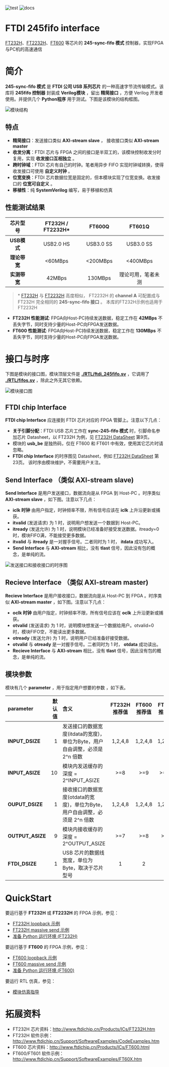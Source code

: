 ![test](https://img.shields.io/badge/test-passing-green.svg)
![docs](https://img.shields.io/badge/docs-passing-green.svg)

FTDI 245fifo interface
===========================
[FT232H](https://ftdichip.com/Products/ICs/FT232H.htm)、[FT2232H](https://ftdichip.com/Products/ICs/FT2232H.htm)、[FT600](https://ftdichip.com/Products/ICs/FT600.htm) 等芯片的 **245-sync-fifo 模式** 控制器，实现FPGA与PC机的高速通信

# 简介

**245-sync-fifo 模式** 是 **FTDI 公司 USB 系列芯片** 的一种高速字节流传输模式。该库将 **245fifo 控制器** 封装成 **Verilog模块** ，留出 **精简接口** ，方便 Verilog 开发者使用。并提供几个 **Python程序** 用于测试。下图是该模块的结构框图。

![模块结构](https://github.com/WangXuan95/FTDI-245fifo-interface/blob/master/doc/structure.png)

## 特点

* **精简接口**：发送接口类似 **AXI-stream slave** ， 接收接口类似 **AXI-stream master**
* **收发分离**：FTDI 芯片与 FPGA 之间的接口是半双工的，该模块控制收发分时复用，实现 **收发接口互相独立** 。
* **跨时钟域**：FTDI 芯片有自己的时钟。笔者用异步 FIFO 实现时钟域转换，使得收发接口可使用 **自定义时钟** 。
* **位宽变换**：FTDI 芯片数据位宽是固定的，但本模块实现了位宽变换。收发接口的 **位宽可自定义** 。
* **移植性**：纯 **SystemVerilog** 编写，易于移植和仿真

## 性能测试结果

| 芯片型号    | FT232H / FT2232H\*  |  FT600Q     | FT601Q      |
| :--------: | :------------:     |   :------:    | :--------: |
| **USB模式** | USB2.0 HS          |  USB3.0 SS     | USB3.0 SS  |
| **理论带宽** | <60MBps             |  <200MBps      | <400MBps  |
| **实测带宽** | 42MBps             |  130MBps        | 理论可用，笔者未测 |

> \* [FT232H](https://ftdichip.com/Products/ICs/FT232H.htm) 与 [FT2232H](https://ftdichip.com/Products/ICs/FT2232H.htm) 高度相似， FT2232H 的 **channel A** 可配置成与 FT232H 完全相同的 **245-sync-fifo 接口** 。 本库的FT232H示例也适用于FT2232H

* **FT232H 性能测试**: FPGA向Host-PC持续发送数据，稳定工作在 **42MBps** 不丢失字节，同时支持少量的Host-PC向FPGA发送数据。
* **FT600 性能测试**: FPGA向Host-PC持续发送数据，稳定工作在 **130MBps** 不丢失字节，同时支持少量的Host-PC向FPGA发送数据。


# 接口与时序

下图是模块的接口图，模块顶层文件是 [**./RTL/ftdi_245fifo.sv**](https://github.com/WangXuan95/FTDI-245fifo-interface/blob/master/RTL/ftdi_245fifo.sv) ，它调用了 [**./RTL/fifos.sv**](https://github.com/WangXuan95/FTDI-245fifo-interface/blob/master/RTL/fifos.sv) ，除此之外无其它依赖。

![模块接口图](https://github.com/WangXuan95/FTDI-245fifo-interface/blob/master/doc/ports.png)

## FTDI chip Interface

**FTDI chip Interface** 应连接到 FTDI 芯片对应的 FPGA 管脚上。注意以下几点：

* **关于引脚分配**：FTDI USB 芯片工作在 **sync-245-fifo 模式** 时，引脚命名参加芯片 Datasheet，以 FT232H 为例，见 [FT232H DataSheet](https://www.ftdichip.com/Support/Documents/DataSheets/ICs/DS_FT232H.pdf) 第9页。
* 模块的 **usb_be** 是独热码，仅在 FT600 和 FT601 中有效，使用其它芯片时请忽略。
* **FTDI chip Interface** 的时序图见 Datasheet，例如 [FT232H DataSheet](https://www.ftdichip.com/Support/Documents/DataSheets/ICs/DS_FT232H.pdf) 第23页。 该时序由模块维护，不需要用户关注。

## Send Interface （类似 AXI-stream slave)

**Send Interface** 是用户发送接口，数据流向是从 FPGA 到 Host-PC 。时序类似 **AXI-stream slave** ，如下图。注意以下几点：

* **iclk 时钟** 由用户指定，时钟频率不限，所有信号应该在 **iclk** 上升沿更新或捕获。
* **itvalid** (发送请求) 为 1 时，说明用户想发送一个数据到 Host-PC。
* **itready** (发送允许) 为 1 时，说明模块已经准备好接受发送数据。itready=0 时，模块FIFO满，不能接受更多数据。
* **itvalid** 与 **itready** 是一对握手信号。二者同时为 1 时， **itdata** 成功写入。
* **Send Interface** 与 **AXI-stream** 相比，没有 **tlast** 信号，因此没有包的概念，是单纯的流。

![发送接口和接收接口的时序图](https://github.com/WangXuan95/FTDI-245fifo-interface/blob/master/doc/timing.png)

## Recieve Interface （类似 AXI-stream master)

**Recieve Interface** 是用户接收接口，数据流向是从 Host-PC 到 FPGA 。时序类似 **AXI-stream master** ，如下图。注意以下几点：

* **oclk 时钟** 由用户指定，时钟频率不限，所有信号应该在 **oclk** 上升沿更新或捕获。
* **otvalid** (发送请求) 为 1 时，说明模块想发送一个数据给用户。otvalid=0 时，模块FIFO空，不能读出更多数据。
* **otready** (发送允许) 为 1 时，说明用户已经准备好接受数据。
* **otvalid** 与 **otready** 是一对握手信号。二者同时为 1 时， **otdata** 成功读出。
* **Recieve Interface** 与 **AXI-stream** 相比，没有 **tlast** 信号，因此没有包的概念，是单纯的流。

## 模块参数

模块有几个 **parameter** ，用于指定用户想要的参数 ，如下表。

| parameter        | 默认值 |  含义  |  FT232H 推荐值 |  FT600 推荐值  | FT601 推荐值 |
| :--------       | -----: | :---- | :----: | :----: | :----: |
| **INPUT_DSIZE** | 1      | 发送接口的数据宽度(itdata的宽度)，单位为Byte，用户自由调整，必须是 2^n 倍数 | 1,2,4,8 | 1,2,4,8 | 1,2,4,8 |
| **INPUT_ASIZE** | 10     | 模块内发送缓存的深度 = 2^INPUT_ASIZE | \>=8 | \>=9 | \>=10 |
| **OUPUT_DSIZE**  | 1      | 接收接口的数据宽度(otdata的宽度)，单位为Byte，用户自由调整，必须是 2^n 倍数 | 1,2,4,8 | 1,2,4,8 | 1,2,4,8 |
| **OUTPUT_ASIZE**  | 9      | 模块内接收缓存的深度 = 2^OUTPUT_ASIZE  | \>=7  | \>=8  | \>=9  |
| **FTDI_DSIZE**       | 1      | USB 芯片的数据线宽度，单位为Byte，取决于芯片型号  | 1 | 2 | 4 |


# QuickStart

要运行基于 **FT232H** 或 **FT2232H** 的 FPGA 示例，参见：

* [FT232H loopback 示例](https://github.com/WangXuan95/FTDI-245fifo-interface/blob/master/example/FT232H_loopback)
* [FT232H massive send 示例](https://github.com/WangXuan95/FTDI-245fifo-interface/blob/master/example/FT232H_massive_send)
* [准备 Python 运行环境 (FT232H)](https://github.com/WangXuan95/FTDI-245fifo-interface/blob/master/doc/Python_FTD2XX_guide.md)

要运行基于 **FT600** 的 FPGA 示例，参见：

* [FT600 loopback 示例](https://github.com/WangXuan95/FTDI-245fifo-interface/blob/master/example/FT600_loopback)
* [FT600 massive send 示例](https://github.com/WangXuan95/FTDI-245fifo-interface/blob/master/example/FT600_massive_send)
* [准备 Python 运行环境 (FT600)](https://github.com/WangXuan95/FTDI-245fifo-interface/blob/master/doc/Python_FTD3XX_guide.md)

要运行 RTL 仿真，参见：

* [模块仿真指导](https://github.com/WangXuan95/FTDI-245fifo-interface/blob/master/testbench)

# 拓展资料

* FT232H 芯片资料：http://www.ftdichip.cn/Products/ICs/FT232H.htm
* FT232H 软件示例：http://www.ftdichip.cn/Support/SoftwareExamples/CodeExamples.htm
* FT600 芯片资料：http://www.ftdichip.cn/Products/ICs/FT600.html
* FT600/FT601 软件示例： http://www.ftdichip.cn/Support/SoftwareExamples/FT60X.htm
